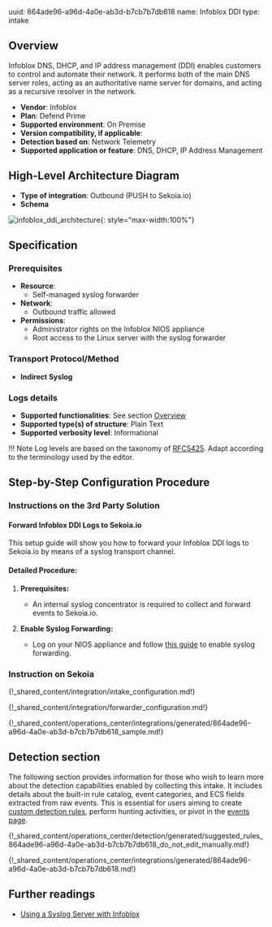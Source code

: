 uuid: 864ade96-a96d-4a0e-ab3d-b7cb7b7db618
name: Infoblox DDI
type: intake

## Overview

Infoblox DNS, DHCP, and IP address management (DDI) enables customers to control and automate their network. It performs both of the main DNS server roles, acting as an authoritative name server for domains, and acting as a recursive resolver in the network.

- **Vendor**: Infoblox
- **Plan**: Defend Prime
- **Supported environment**: On Premise
- **Version compatibility, if applicable**:
- **Detection based on**: Network Telemetry
- **Supported application or feature**: DNS, DHCP, IP Address Management

## High-Level Architecture Diagram

- **Type of integration**: Outbound (PUSH to Sekoia.io)
- **Schema**

![infoblox_ddi_architecture](/assets/integration/infoblox_ddi_architecture.png){: style="max-width:100%"}

## Specification

### Prerequisites

- **Resource**:
    - Self-managed syslog forwarder
- **Network**:
    - Outbound traffic allowed
- **Permissions**:
    - Administrator rights on the Infoblox NIOS appliance
    - Root access to the Linux server with the syslog forwarder

### Transport Protocol/Method

- **Indirect Syslog**

### Logs details

- **Supported functionalities**: See section [Overview](#overview)
- **Supported type(s) of structure**: Plain Text
- **Supported verbosity level**: Informational

!!! Note
    Log levels are based on the taxonomy of [RFC5425](https://datatracker.ietf.org/doc/html/rfc5424). Adapt according to the terminology used by the editor.

## Step-by-Step Configuration Procedure

### Instructions on the 3rd Party Solution

#### Forward Infoblox DDI Logs to Sekoia.io

This setup guide will show you how to forward your Infoblox DDI logs to Sekoia.io by means of a syslog transport channel.

#### Detailed Procedure:

1. **Prerequisites:**
   - An internal syslog concentrator is required to collect and forward events to Sekoia.io.

2. **Enable Syslog Forwarding:**
   - Log on your NIOS appliance and follow [this guide](https://docs.infoblox.com/space/NAG8/22252249/Using+a+Syslog+Server) to enable syslog forwarding.

### Instruction on Sekoia

{!_shared_content/integration/intake_configuration.md!}

{!_shared_content/integration/forwarder_configuration.md!}

{!_shared_content/operations_center/integrations/generated/864ade96-a96d-4a0e-ab3d-b7cb7b7db618_sample.md!}

## Detection section

The following section provides information for those who wish to learn more about the detection capabilities enabled by collecting this intake. It includes details about the built-in rule catalog, event categories, and ECS fields extracted from raw events. This is essential for users aiming to create [custom detection rules](/docs/xdr/features/detect/sigma.md), perform hunting activities, or pivot in the [events page](/docs/xdr/features/investigate/events.md).

{!_shared_content/operations_center/detection/generated/suggested_rules_864ade96-a96d-4a0e-ab3d-b7cb7b7db618_do_not_edit_manually.md!}

{!_shared_content/operations_center/integrations/generated/864ade96-a96d-4a0e-ab3d-b7cb7b7db618.md!}

## Further readings

- [Using a Syslog Server with Infoblox](https://docs.infoblox.com/space/NAG8/22252249/Using+a+Syslog+Server)